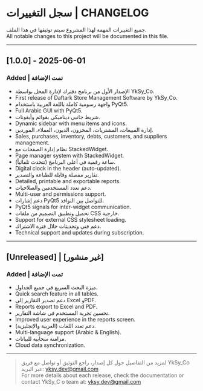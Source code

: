 # سجل التغييرات | CHANGELOG

جميع التغييرات المهمة لهذا المشروع سيتم توثيقها في هذا الملف.  
All notable changes to this project will be documented in this file.

---

## [1.0.0] - 2025-06-01

### Added | تمت الإضافة
- الإصدار الأول من برنامج دفترك لإدارة المحل بواسطة YkSy_Co.  
- First release of Daftark Store Management Software by YkSy_Co.
- واجهة رسومية كاملة باللغة العربية باستخدام PyQt5.  
- Full Arabic GUI with PyQt5.
- شريط جانبي ديناميكي بقوائم وأيقونات.  
- Dynamic sidebar with menu items and icons.
- إدارة المبيعات، المشتريات، المخزون، الديون، العملاء، الموردين.  
- Sales, purchases, inventory, debts, customers, and suppliers management.
- نظام إدارة الصفحات مع StackedWidget.  
- Page manager system with StackedWidget.
- ساعة رقمية في أعلى البرنامج (تتحدث تلقائياً).  
- Digital clock in the header (auto-updated).
- تقارير مفصلة وقابلة للطباعة والتصدير.  
- Detailed, printable and exportable reports.
- دعم تعدد المستخدمين والصلاحيات.  
- Multi-user and permissions support.
- دعم إشارات PyQt5 للتواصل بين النوافذ.  
- PyQt5 signals for inter-widget communication.
- تحميل وتطبيق التصميم من ملفات CSS خارجية.  
- Support for external CSS stylesheet loading.
- دعم فني وتحديثات خلال فترة الاشتراك.  
- Technical support and updates during subscription.

---

## [Unreleased] | [غير منشور]

### Added | تمت الإضافة
- ميزة البحث السريع في جميع الجداول.  
- Quick search feature in all tables.
- دعم تصدير التقارير إلى Excel وPDF.  
- Reports export to Excel and PDF.
- تحسين تجربة المستخدم في شاشة التقارير.  
- Improved user experience in the reports screen.
- دعم تعدد اللغات (العربية والإنجليزية).  
- Multi-language support (Arabic & English).
- مزامنة سحابية للبيانات.  
- Cloud data synchronization.

---

> لمزيد من التفاصيل حول كل إصدار، راجع التوثيق أو تواصل مع فريق YkSy_Co عبر البريد: yksy.dev@gmail.com  
> For more details about each release, check the documentation or contact YkSy_C
o team at: yksy.dev@gmail.com
